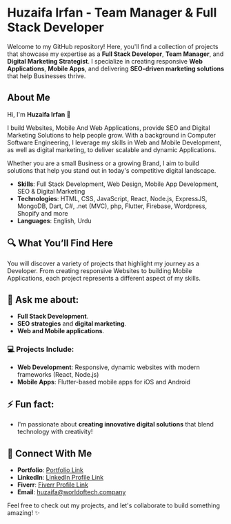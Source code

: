 # Huzaifa Irfan - Team Manager & Full Stack Developer

Welcome to my GitHub repository! Here, you'll find a collection of projects that showcase my expertise as a **Full Stack Developer**, **Team Manager**, and **Digital Marketing Strategist**. I specialize in creating responsive **Web Applications**, **Mobile Apps**, and delivering **SEO-driven marketing solutions** that help Businesses thrive.

## About Me

Hi, I'm **Huzaifa Irfan** 👋  

I build Websites, Mobile And Web Applications, provide SEO and Digital Marketing Solutions to help people grow. With a background in Computer Software Engineering, I leverage my skills in Web and Mobile Development, as well as digital marketing, to deliver scalable and dynamic Applications.  

Whether you are a small Business or a growing Brand, I aim to build solutions that help you stand out in today's competitive digital landscape.

- **Skills**: Full Stack Development, Web Design, Mobile App Development, SEO & Digital Marketing  
- **Technologies**: HTML, CSS, JavaScript, React, Node.js, ExpressJS, MongoDB, Dart, C#, .net (MVC), php, Flutter, Firebase, Wordpress, Shopify and more 
- **Languages**: English, Urdu

## 🔍 What You’ll Find Here

You will discover a variety of projects that highlight my journey as a Developer. From creating responsive Websites to building Mobile Applications, each project represents a different aspect of my skills.  

## 💬 Ask me about:
- **Full Stack Development**.
- **SEO strategies** and **digital marketing**.
- **Web and Mobile applications**.

### 💻 Projects Include:
- **Web Development**: Responsive, dynamic websites with modern frameworks (React, Node.js)
- **Mobile Apps**: Flutter-based mobile apps for iOS and Android

## ⚡ Fun fact:
- I'm passionate about **creating innovative digital solutions** that blend technology with creativity!

## 🔗 Connect With Me

- **Portfolio**: [Portfolio Link](https://huzaifairfan.vercel.app/)
- **LinkedIn**: [LinkedIn Profile Link](https://linkedin.com/in/huzaifa-irfan-57914a286)
- **Fiverr**: [Fiverr Profile Link](https://www.fiverr.com/devbyhuzaifa/)  
- **Email**: huzaifa@worldoftech.company  

Feel free to check out my projects, and let's collaborate to build something amazing! ✨

